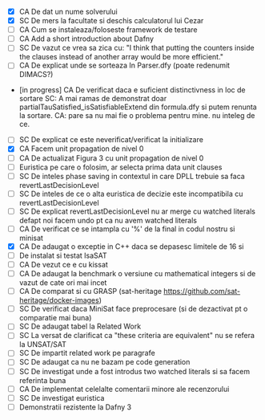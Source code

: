 - [x] CA De dat un nume solverului
- [x] SC De mers la facultate si deschis calculatorul lui Cezar 
- [ ] CA Cum se instaleaza/foloseste framework de testare
- [ ] CA Add a short introduction about Dafny
- [ ] SC De vazut ce vrea sa zica cu: "I think that putting the counters inside the clauses
  instead of another array would be more efficient."
- [ ] CA De explicat unde se sorteaza In Parser.dfy (poate redenumit DIMACS?)
- [in progress] CA De verificat daca e suficient distinctivness in loc de sortare
  SC: A mai ramas de demonstrat doar partialTauSatisfied_isSatisfiableExtend din formula.dfy si putem renunta la sortare.
  CA: pare sa nu mai fie o problema pentru mine. nu inteleg de ce.
- [ ] SC De explicat ce este neverificat/verificat la initializare
- [x] CA Facem unit propagation de nivel 0 
- [ ] CA De actualizat Figura 3 cu unit propagation de nivel 0
- [ ] Euristica pe care o folosim, ar selecta prima data unit clauses
- [ ] SC De inteles phase saving in contextul in care DPLL trebuie sa faca revertLastDecisionLevel
- [ ] SC De inteles de ce o alta euristica de decizie este incompatibila cu revertLastDecisionLevel
- [ ] SC De explicat revertLastDecisionLevel nu ar merge cu watched literals 
         defapt noi facem undo pt ca nu avem watched literals
- [ ] CA De verificat ce se intampla cu '%' de la final in codul nostru si minisat
- [x] CA De adaugat o exceptie in C++ daca se depasesc limitele de 16 si 
- [ ] De instalat si testat IsaSAT
- [ ] CA De vezut ce e cu kissat
- [ ] CA De adaugat la benchmark o versiune cu mathematical integers si de vazut de cate ori mai incet
- [ ] CA De comparat si cu GRASP (sat-heritage https://github.com/sat-heritage/docker-images)
- [ ] SC De verificat daca MiniSat face preprocesare (si de dezactivat pt o comparatie mai buna)
- [ ] SC De adaugat tabel la Related Work
- [ ] SC La versat de clarificat ca "these criteria are equivalent" nu se refera la UNSAT/SAT
- [ ] SC De impartit related work pe paragrafe
- [ ] SC De adaugat ca nu ne bazam pe code generation
- [ ] SC De investigat unde a fost introdus two watched literals si sa facem referinta buna
- [ ] CA De implementat celelalte comentarii minore ale recenzorului 
- [ ] SC De investigat euristica
- [ ] Demonstratii rezistente la Dafny 3
